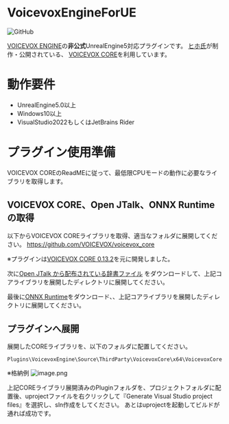 # VoicevoxEngineForUE

![GitHub](https://img.shields.io/github/license/y-chan/node-voicevox-engine)

[VOICEVOX ENGINE](https://github.com/VOICEVOX/voicevox_engine)の**非公式**UnrealEngine5対応プラグインです。
[ヒホ氏](https://github.com/Hiroshiba)が制作・公開されている、
[VOICEVOX CORE](https://github.com/VOICEVOX/voicevox_core)を利用しています。

# 動作要件

* UnrealEngine5.0以上
* Windows10以上
* VisualStudio2022もしくはJetBrains Rider

# プラグイン使用準備

VOICEVOX COREのReadMEに従って、最低限CPUモードの動作に必要なライブラリを取得します。

## VOICEVOX CORE、Open JTalk、ONNX Runtimeの取得

以下からVOICEVOX COREライブラリを取得、適当なフォルダに展開してください。
https://github.com/VOICEVOX/voicevox_core

※プラグインは[VOICEVOX CORE 0.13.2](https://github.com/VOICEVOX/voicevox_core/releases/tag/0.13.2)を元に開発しました。

次に[Open JTalk から配布されている辞書ファイル](https://sourceforge.net/projects/open-jtalk/files/Dictionary/open_jtalk_dic-1.11/open_jtalk_dic_utf_8-1.11.tar.gz/download?use_mirror=jaist) をダウンロードして、上記コアライブラリを展開したディレクトリに展開してください。

最後に[ONNX Runtime](https://github.com/microsoft/onnxruntime/releases/tag/v1.13.1)をダウンロード、、上記コアライブラリを展開したディレクトリに展開してください。

## プラグインへ展開

展開したCOREライブラリを、以下のフォルダに配置してください。

```
Plugins\VoicevoxEngine\Source\ThirdParty\VoicevoxCore\x64\VoicevoxCore
```

※格納例
![image.png](https://qiita-image-store.s3.ap-northeast-1.amazonaws.com/0/104377/33be4503-896f-3d38-d27c-0ce3cab73ea4.png)

上記COREライブラリ展開済みのPluginフォルダを、プロジェクトフォルダに配置後、uprojectファイルを右クリックして『Generate Visual Studio project files』を選択し、sln作成をしてください。
あとはuprojectを起動してビルドが通れば成功です。



